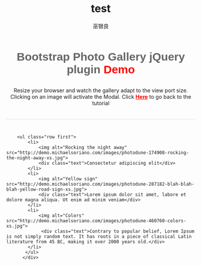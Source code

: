 ﻿---
layout: post
title: test
author: 巫银良
tags: [ SAS, 书籍 ]
excerpt: test pic
category:
- 资讯 
image: 
  path: http://www.cnv4.com/images/sasinsider1200x630.png
  width: 1200
  height: 630
comments: true 
---

   <div class="container">
        <div class="row" style="text-align:center; border-bottom:1px dashed #ccc;  padding:0 0 20px 0; margin-bottom:40px;">
            <h3 style="font-family:'Bree Serif', arial; font-weight:bold; font-size:30px;">
                <a style="text-decoration:none; color:#666;" href="http://michaelsoriano.com/create-a-responsive-photo-gallery-with-bootstrap-framework/">Bootstrap Photo Gallery jQuery plugin <span style="color:red;">Demo</span></a>
            </h3>
            <p>Resize your browser and watch the gallery adapt to the view port size. Clicking on an image will activate the Modal. Click <strong><a style="color:red" href="http://michaelsoriano.com/create-a-responsive-photo-gallery-with-bootstrap-framework/">Here</a></strong> to go back to the tutorial</p>
        </div>

        <ul class="row first">
            <li>
                <img alt="Rocking the night away"  src="http://demo.michaelsoriano.com/images/photodune-174908-rocking-the-night-away-xs.jpg">
                <div class="text">Consectetur adipiscing elit</div>
            </li>
            <li>
                <img alt="Yellow sign"  src="http://demo.michaelsoriano.com/images/photodune-287182-blah-blah-blah-yellow-road-sign-xs.jpg">
                <div class="text">Lorem ipsum dolor sit amet, labore et dolore magna aliqua. Ut enim ad minim veniam</div>
            </li>
            <li>
                <img alt="Colors"  src="http://demo.michaelsoriano.com/images/photodune-460760-colors-xs.jpg">
                 <div class="text">Contrary to popular belief, Lorem Ipsum is not simply random text. It has roots in a piece of classical Latin literature from 45 BC, making it over 2000 years old.</div>
            </li>
           </ul>
          </div>